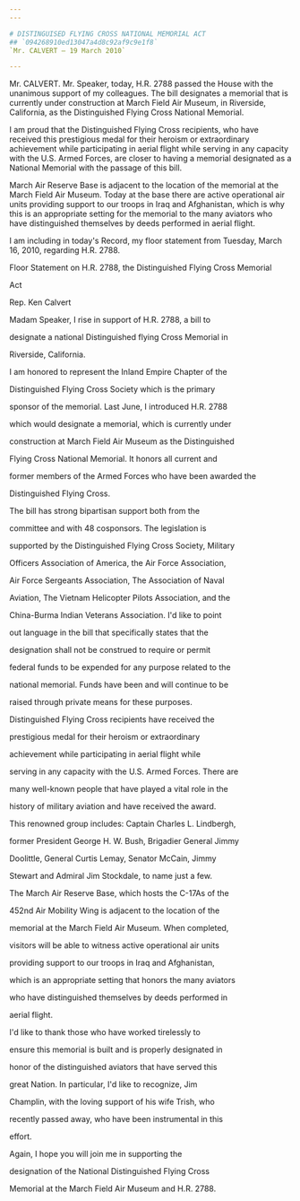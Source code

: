 ```yaml
---
---

# DISTINGUISED FLYING CROSS NATIONAL MEMORIAL ACT
## `094268910ed13047a4d8c92af9c9e1f8`
`Mr. CALVERT — 19 March 2010`

---
```



Mr. CALVERT. Mr. Speaker, today, H.R. 2788 passed the House with the 
unanimous support of my colleagues. The bill designates a memorial that 
is currently under construction at March Field Air Museum, in 
Riverside, California, as the Distinguished Flying Cross National 
Memorial.

I am proud that the Distinguished Flying Cross recipients, who have 
received this prestigious medal for their heroism or extraordinary 
achievement while participating in aerial flight while serving in any 
capacity with the U.S. Armed Forces, are closer to having a memorial 
designated as a National Memorial with the passage of this bill.

March Air Reserve Base is adjacent to the location of the memorial at 
the March Field Air Museum. Today at the base there are active 
operational air units providing support to our troops in Iraq and 
Afghanistan, which is why this is an appropriate setting for the 
memorial to the many aviators who have distinguished themselves by 
deeds performed in aerial flight.

I am including in today's Record, my floor statement from Tuesday, 
March 16, 2010, regarding H.R. 2788.

 Floor Statement on H.R. 2788, the Distinguished Flying Cross Memorial 

















Act















Rep. Ken Calvert




 Madam Speaker, I rise in support of H.R. 2788, a bill to 


 designate a national Distinguished flying Cross Memorial in 


 Riverside, California.



 I am honored to represent the Inland Empire Chapter of the 


 Distinguished Flying Cross Society which is the primary 


 sponsor of the memorial. Last June, I introduced H.R. 2788 


 which would designate a memorial, which is currently under 


 construction at March Field Air Museum as the Distinguished 


 Flying Cross National Memorial. It honors all current and 


 former members of the Armed Forces who have been awarded the 


 Distinguished Flying Cross.



 The bill has strong bipartisan support both from the 


 committee and with 48 cosponsors. The legislation is 


 supported by the Distinguished Flying Cross Society, Military 


 Officers Association of America, the Air Force Association, 


 Air Force Sergeants Association, The Association of Naval 


 Aviation, The Vietnam Helicopter Pilots Association, and the 


 China-Burma Indian Veterans Association. I'd like to point 


 out language in the bill that specifically states that the 


 designation shall not be construed to require or permit 


 federal funds to be expended for any purpose related to the 


 national memorial. Funds have been and will continue to be 


 raised through private means for these purposes.



 Distinguished Flying Cross recipients have received the 


 prestigious medal for their heroism or extraordinary 


 achievement while participating in aerial flight while 


 serving in any capacity with the U.S. Armed Forces. There are 


 many well-known people that have played a vital role in the 


 history of military aviation and have received the award. 


 This renowned group includes: Captain Charles L. Lindbergh, 


 former President George H. W. Bush, Brigadier General Jimmy 


 Doolittle, General Curtis Lemay, Senator McCain, Jimmy 


 Stewart and Admiral Jim Stockdale, to name just a few.



 The March Air Reserve Base, which hosts the C-17As of the 


 452nd Air Mobility Wing is adjacent to the location of the 


 memorial at the March Field Air Museum. When completed, 


 visitors will be able to witness active operational air units 


 providing support to our troops in Iraq and Afghanistan, 


 which is an appropriate setting that honors the many aviators 


 who have distinguished themselves by deeds performed in 


 aerial flight.



 I'd like to thank those who have worked tirelessly to 


 ensure this memorial is built and is properly designated in 


 honor of the distinguished aviators that have served this 


 great Nation. In particular, I'd like to recognize, Jim 


 Champlin, with the loving support of his wife Trish, who 


 recently passed away, who have been instrumental in this 


 effort.



 Again, I hope you will join me in supporting the 


 designation of the National Distinguished Flying Cross 


 Memorial at the March Field Air Museum and H.R. 2788.
